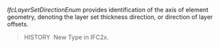 ﻿_IfcLayerSetDirectionEnum_ provides identification of the axis of element geometry, denoting the layer set thickness direction, or direction of layer offsets.

> HISTORY&nbsp; New Type in IFC2x.
